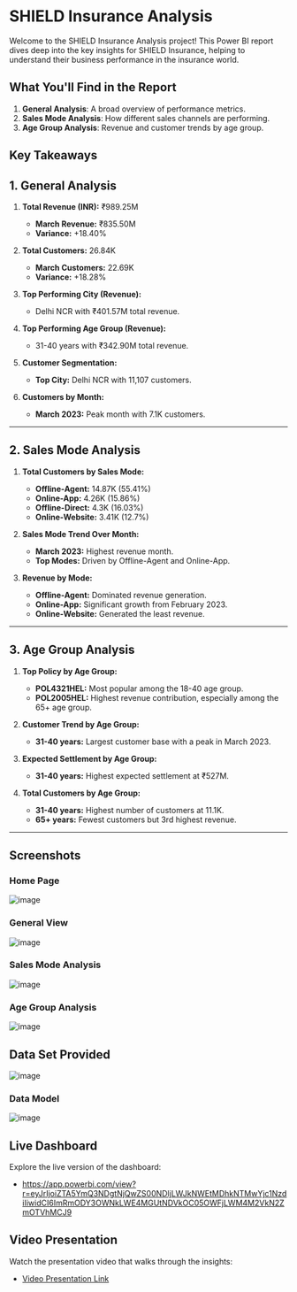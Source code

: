 # SHIELD Insurance Analysis

Welcome to the SHIELD Insurance Analysis project! This Power BI report dives deep into the key insights for SHIELD Insurance, helping to understand their business performance in the insurance world.

## What You'll Find in the Report

1. **General Analysis**: A broad overview of performance metrics.
2. **Sales Mode Analysis**: How different sales channels are performing.
3. **Age Group Analysis**: Revenue and customer trends by age group.

## Key Takeaways

## 1. General Analysis

1. **Total Revenue (INR):** ₹989.25M
   - **March Revenue:** ₹835.50M
   - **Variance:** +18.40%
   
2. **Total Customers:** 26.84K
   - **March Customers:** 22.69K
   - **Variance:** +18.28%

3. **Top Performing City (Revenue):** 
   - Delhi NCR with ₹401.57M total revenue.
   
4. **Top Performing Age Group (Revenue):**
   - 31-40 years with ₹342.90M total revenue.
   
5. **Customer Segmentation:**
   - **Top City:** Delhi NCR with 11,107 customers.
  
6. **Customers by Month:**
   - **March 2023:** Peak month with 7.1K customers.

---

## 2. Sales Mode Analysis

1. **Total Customers by Sales Mode:**
   - **Offline-Agent:** 14.87K (55.41%)
   - **Online-App:** 4.26K (15.86%)
   - **Offline-Direct:** 4.3K (16.03%)
   - **Online-Website:** 3.41K (12.7%)

2. **Sales Mode Trend Over Month:**
   - **March 2023:** Highest revenue month.
   - **Top Modes:** Driven by Offline-Agent and Online-App.

3. **Revenue by Mode:**
   - **Offline-Agent:** Dominated revenue generation.
   - **Online-App:** Significant growth from February 2023.
   - **Online-Website:** Generated the least revenue.

---

## 3. Age Group Analysis

1. **Top Policy by Age Group:**
   - **POL4321HEL:** Most popular among the 18-40 age group.
   - **POL2005HEL:** Highest revenue contribution, especially among the 65+ age group.

2. **Customer Trend by Age Group:**
   - **31-40 years:** Largest customer base with a peak in March 2023.

3. **Expected Settlement by Age Group:**
   - **31-40 years:** Highest expected settlement at ₹527M.

4. **Total Customers by Age Group:**
   - **31-40 years:** Highest number of customers at 11.1K.
   - **65+ years:** Fewest customers but 3rd highest revenue.

---

## Screenshots
### Home Page
![image](https://github.com/user-attachments/assets/c69b420d-6e2a-49e9-956c-8ef00b1d743c)

### General View
![image](https://github.com/user-attachments/assets/824d4d35-43f5-4c8c-8813-a385d121d8bd)

### Sales Mode Analysis
![image](https://github.com/user-attachments/assets/730041c0-77bc-4de3-86d9-691accaaad5a)

### Age Group Analysis
![image](https://github.com/user-attachments/assets/fe8c32a2-a53c-4ecc-a5bf-2f77e89ab918)

## Data Set Provided
![image](https://github.com/user-attachments/assets/21d5956f-db96-45df-ad7e-18fd7d537a33)

### Data Model
![image](https://github.com/user-attachments/assets/0ce22a12-07bc-4a19-bb66-e630d4880339)


## Live Dashboard
Explore the live version of the dashboard:
- https://app.powerbi.com/view?r=eyJrIjoiZTA5YmQ3NDgtNjQwZS00NDljLWJkNWEtMDhkNTMwYjc1NzdiIiwidCI6ImRmODY3OWNkLWE4MGUtNDVkOC05OWFjLWM4M2VkN2ZmOTVhMCJ9

## Video Presentation
Watch the presentation video that walks through the insights:
- [Video Presentation Link](link_to_video_presentation)
